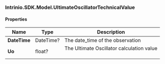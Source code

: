 [//]: # (CLASS:Intrinio.SDK.Model.UltimateOscillatorTechnicalValue)

[//]: # (KIND:object)

### Intrinio.SDK.Model.UltimateOscillatorTechnicalValue
#### Properties

[//]: # (START_DEFINITION)

Name | Type | Description
------------ | ------------- | -------------
**DateTime** | DateTime? | The date_time of the observation &nbsp;
**Uo** | float? | The Ultimate Oscillator calculation value &nbsp;

[//]: # (END_DEFINITION)


